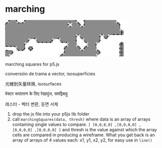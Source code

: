# marching

![banner](https://github.com/jtnimoy/marching/blob/master/banner.png?raw=true)

marching squares for p5.js

conversión de trama a vector, isosuperficies

光栅到矢量转换, isosurfaces

वेक्टर रूपांतरण के लिए रेखापुंज, समद्विबाहु

래스터 - 벡터 변환, 등면 서체

1. drop the js file into your p5js lib folder
2. call `marchingSquares(data, thresh)` where data is an array of arrays containing single values to compare. `[ [0,0,0,0] ,[0,0,0,0] ,[0,0,0,0] ,[0,0,0,0] ]` and thresh is the value against which the array cells are compared in producing a wireframe. What you get back is an array of arrays of 4 values each: x1, y1, x2, y2, for easy use in `line()`
